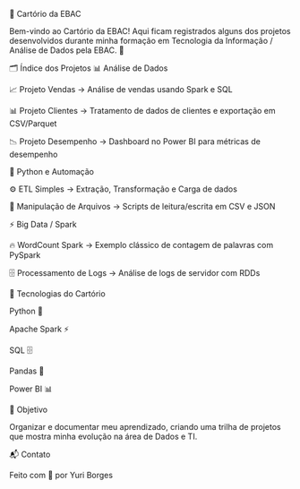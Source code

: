 📜 Cartório da EBAC

Bem-vindo ao Cartório da EBAC!
Aqui ficam registrados alguns dos projetos desenvolvidos durante minha formação em Tecnologia da Informação / Análise de Dados pela EBAC. 🚀

🗂️ Índice dos Projetos
📊 Análise de Dados

📈 Projeto Vendas
 → Análise de vendas usando Spark e SQL

📊 Projeto Clientes
 → Tratamento de dados de clientes e exportação em CSV/Parquet

📉 Projeto Desempenho
 → Dashboard no Power BI para métricas de desempenho

🐍 Python e Automação

⚙️ ETL Simples
 → Extração, Transformação e Carga de dados

📂 Manipulação de Arquivos
 → Scripts de leitura/escrita em CSV e JSON

⚡ Big Data / Spark

🔥 WordCount Spark
 → Exemplo clássico de contagem de palavras com PySpark

🗄️ Processamento de Logs
 → Análise de logs de servidor com RDDs

🚀 Tecnologias do Cartório

Python 🐍

Apache Spark ⚡

SQL 🗄️

Pandas 🐼

Power BI 📊

🎯 Objetivo

Organizar e documentar meu aprendizado, criando uma trilha de projetos que mostra minha evolução na área de Dados e TI.

📬 Contato

Feito com 💚 por Yuri Borges
